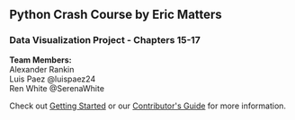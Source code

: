 ## Python Crash Course by Eric Matters
### Data Visualization Project - Chapters 15-17

**Team Members:**  
Alexander Rankin<br>
Luis Paez @luispaez24<br>
Ren White @SerenaWhite<br>

Check out [Getting Started](GETTING_STARTED.md) or our [Contributor's Guide](CONTRIBUTOR.md) for more information.
